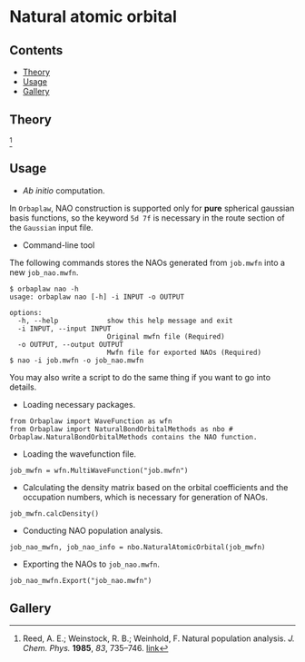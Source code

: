 # Natural atomic orbital

## Contents
+ [Theory](#theory)
+ [Usage](#usage)
+ [Gallery](#gallery)


## Theory
[^nao]

## Usage

+ *Ab initio* computation.

In `Orbaplaw`, NAO construction is supported only for **pure** spherical gaussian basis functions, so the keyword `5d 7f` is necessary in the route section of the `Gaussian` input file.

+ Command-line tool

The following commands stores the NAOs generated from `job.mwfn` into a new `job_nao.mwfn`.
```shell
$ orbaplaw nao -h
usage: orbaplaw nao [-h] -i INPUT -o OUTPUT

options:
  -h, --help            show this help message and exit
  -i INPUT, --input INPUT
                        Original mwfn file (Required)
  -o OUTPUT, --output OUTPUT
                        Mwfn file for exported NAOs (Required)
$ nao -i job.mwfn -o job_nao.mwfn
```
You may also write a script to do the same thing if you want to go into details.

+ Loading necessary packages.
```
from Orbaplaw import WaveFunction as wfn
from Orbaplaw import NaturalBondOrbitalMethods as nbo # Orbaplaw.NaturalBondOrbitalMethods contains the NAO function.
```

+ Loading the wavefunction file.
```
job_mwfn = wfn.MultiWaveFunction("job.mwfn")
```

+ Calculating the density matrix based on the orbital coefficients and the occupation numbers, which is necessary for generation of NAOs.
```
job_mwfn.calcDensity()
```

+ Conducting NAO population analysis.
```
job_nao_mwfn, job_nao_info = nbo.NaturalAtomicOrbital(job_mwfn)
```

+ Exporting the NAOs to `job_nao.mwfn`.
```
job_nao_mwfn.Export("job_nao.mwfn")
```

## Gallery


[^nao]: Reed, A. E.; Weinstock, R. B.; Weinhold, F. Natural population analysis. *J. Chem. Phys.* **1985**, *83*, 735–746. [link](https://doi.org/10.1063/1.449486)
